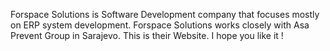 Forspace Solutions is Software Development company that focuses mostly on ERP system development. Forspace Solutions works closely with Asa Prevent Group in Sarajevo.
This is their Website. I hope you like it !

